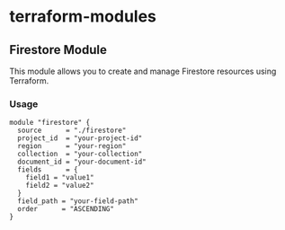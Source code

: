 # terraform-modules

## Firestore Module

This module allows you to create and manage Firestore resources using Terraform.

### Usage

```hcl
module "firestore" {
  source      = "./firestore"
  project_id  = "your-project-id"
  region      = "your-region"
  collection  = "your-collection"
  document_id = "your-document-id"
  fields      = {
    field1 = "value1"
    field2 = "value2"
  }
  field_path = "your-field-path"
  order      = "ASCENDING"
}
```
